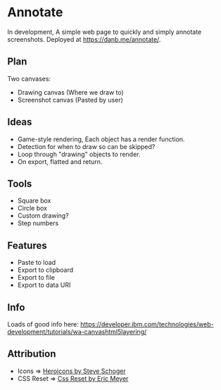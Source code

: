 # Annotate

In development, A simple web page to quickly and simply annotate screenshots.
Deployed at https://danb.me/annotate/.

## Plan

Two canvases:

- Drawing canvas (Where we draw to)
- Screenshot canvas (Pasted by user)

## Ideas

- Game-style rendering, Each object has a render function.
- Detection for when to draw so can be skipped?
- Loop through "drawing" objects to render.
- On export, flatted and return.

## Tools

- Square box
- Circle box
- Custom drawing?
- Step numbers

## Features

- Paste to load
- Export to clipboard
- Export to file
- Export to data URI

## Info

Loads of good info here: https://developer.ibm.com/technologies/web-development/tutorials/wa-canvashtml5layering/

## Attribution

- Icons => [Heroicons by Steve Schoger](https://heroicons.com/)
- CSS Reset => [Css Reset by Eric Meyer](https://meyerweb.com/eric/tools/css/reset/)